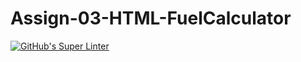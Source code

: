 # Assign-03-HTML-FuelCalculator
[![GitHub's Super Linter](https://github.com/ICS2O-EmmaJ/Assign-03-HTML-FuelCalculator/workflows/GitHub's%20Super%20Linter/badge.svg)](https://github.com/ICS2O-EmmaJ/Assign-03-HTML-FuelCalculator/actions)